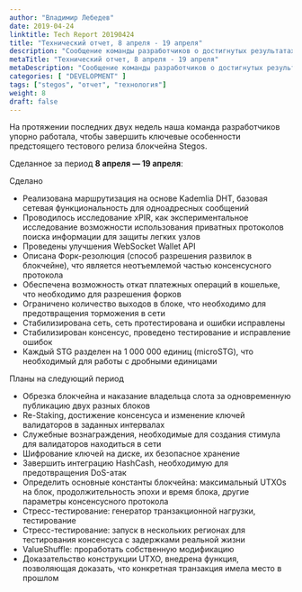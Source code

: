 ```yaml
---
author: "Владимир Лебедев"
date: 2019-04-24
linktitle: Tech Report 20190424
title: "Технический отчет, 8 апреля - 19 апреля"
description: "Сообщение команды разработчиков о достигнутых результатах с прошлого отчета и анонсирование планов на следующий период."
metaTitle: "Технический отчет, 8 апреля - 19 апреля"
metaDescription: "Сообщение команды разработчиков о достигнутых результатах с прошлого отчета и анонсирование планов на следующий период."
categories: [ "DEVELOPMENT" ]
tags: ["stegos", "отчет", "технология"]
weight: 8
draft: false
---
```


На протяжении последних двух недель наша команда разработчиков упорно работала, чтобы завершить ключевые особенности предстоящего тестового релиза блокчейна Stegos.

Сделанное за период **8 апреля — 19 апреля**:

Сделано

 - Реализована маршрутизация на основе Kademlia DHT, базовая сетевая функциональность для одноадресных сообщений
 - Проводилось исследование xPIR, как экспериментальное исследование возможности использования приватных протоколов поиска информации для защиты легких узлов
 - Проведены улучшения WebSocket Wallet API
 - Описана Форк-резолюция (способ разрешения развилок в блокчейне), что является неотъемлемой частью консенсусного протокола
 - Обеспечена возможность откат платежных операций в кошельке, что необходимо для разрешения форков
 - Ограничено количество выходов в блоке, что необходимо для предотвращения торможения в сети
 - Стабилизирована сеть, сеть протестирована и ошибки исправлены
 - Стабилизирован консенсус, проведено тестирование и исправление ошибок
 - Каждый STG разделен на 1 000 000 единиц (microSTG), что необходимый для работы с дробными единицами

Планы на следующий период

 - Обрезка блокчейна и наказание владельца слота за одновременную публикацию двух разных блоков
 - Re-Staking, достижение консенсуса и изменение ключей валидаторов в заданных интервалах
 - Служебные вознаграждения, необходимые для создания стимула для валидаторов находиться в сети
 - Шифрование ключей на диске, их безопасное хранение
 - Завершить интеграцию HashCash, необходимую для предотвращения DoS-атак
 - Определить основные константы блокчейна: максимальный UTXOs на блок, продолжительность эпохи и время блока, другие параметры консенсусного протокола
 - Стресс-тестирование: генератор транзакционной нагрузки, тестирование
 - Стресс-тестирование: запуск в нескольких регионах для тестирования консенсуса с задержками реальной жизни
 - ValueShuffle: проработать собственную модификацию
 - Доказательство конструкции UTXO, внедрена функция, позволяющая доказать, что конкретная транзакция имела место в прошлом
